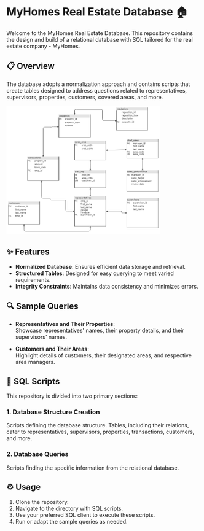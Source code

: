 # MyHomes Real Estate Database :house:

Welcome to the MyHomes Real Estate Database. This repository contains the design and build of a relational database with SQL tailored for the real estate company - MyHomes.

## :clipboard: Overview

The database adopts a normalization approach and contains scripts that create tables designed to address questions related to representatives, supervisors, properties, customers, covered areas, and more.
<p float="center">
  <img src="./database_design.drawio.png" width="400" />
</p>

## :sparkles: Features

- **Normalized Database**: Ensures efficient data storage and retrieval.
- **Structured Tables**: Designed for easy querying to meet varied requirements.
- **Integrity Constraints**: Maintains data consistency and minimizes errors.

## :mag: Sample Queries

- **Representatives and Their Properties**:  
  Showcase representatives' names, their property details, and their supervisors' names.

- **Customers and Their Areas**:  
  Highlight details of customers, their designated areas, and respective area managers.

## :page_facing_up: SQL Scripts

This repository is divided into two primary sections:

### 1. Database Structure Creation
Scripts defining the database structure. Tables, including their relations, cater to representatives, supervisors, properties, transactions, customers, and more.

### 2. Database Queries
Scripts finding the specific information from the relational database.

## :gear: Usage
1. Clone the repository.
2. Navigate to the directory with SQL scripts.
3. Use your preferred SQL client to execute these scripts.
4. Run or adapt the sample queries as needed.
